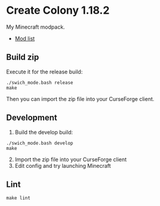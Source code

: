 # Create Colony 1.18.2

My Minecraft modpack.

* [Mod list](curseforge.md)


## Build zip

Execute it for the release build:

```
./swich_mode.bash release
make
```

Then you can import the zip file into your CurseForge client.


## Development

1. Build the develop build:

```
./swich_mode.bash develop
make
```

2. Import the zip file into your CurseForge client
3. Edit config and try launching Minecraft


## Lint

```
make lint
```
